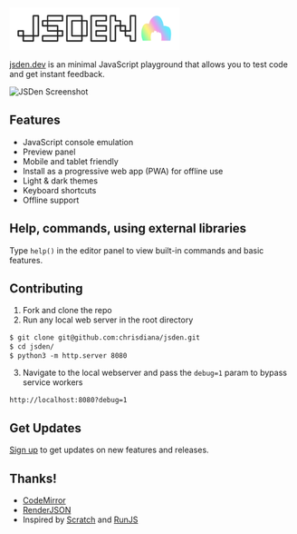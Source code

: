 
<a href="https://jsden.dev" target="_blank"><img src="img/brand.png" width="300px" alt="JSDen"/></a>

[jsden.dev](https://jsden.dev) is an minimal JavaScript playground that allows you to
test code and get instant feedback.

![JSDen Screenshot](img/ipad-1.png)


## Features

* JavaScript console emulation
* Preview panel
* Mobile and tablet friendly
* Install as a progressive web app (PWA) for offline use
* Light & dark themes
* Keyboard shortcuts
* Offline support


## Help, commands, using external libraries

Type `help()` in the editor panel to view built-in commands and basic features.


## Contributing

1. Fork and clone the repo
2. Run any local web server in the root directory

```
$ git clone git@github.com:chrisdiana/jsden.git
$ cd jsden/
$ python3 -m http.server 8080
```

3. Navigate to the local webserver and pass the `debug=1` param to bypass service workers

```
http://localhost:8080?debug=1
```


## Get Updates

[Sign up](http://eepurl.com/gntUvf) to get updates on new features and releases.


## Thanks!

* [CodeMirror](https://codemirror.net/)
* [RenderJSON](https://github.com/caldwell/renderjson)
* Inspired by [Scratch](https://hole.dev/scratch/) and [RunJS](https://runjs.app/)

